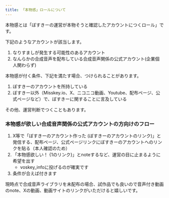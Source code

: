 ```yaml
---
title: 「本物感」ロールについて
---
```


本物感とは「ぼすきーの運営が本物そうと確認したアカウントにつくロール」です。

下記のようなアカウントが該当します。

1.  なりすましが発生する可能性のあるアカウント
2.  なんらかの合成音声を配布している合成音声関係の公式アカウント(企業個人関わらず)

本物感が付く条件、下記を満たす場合、つけられることがあります。

1. ぼすきーのアカウントを所持している
2. ぼすきー以外（Misskey.io、X、ニコニコ動画、Youtube、配布ページ、公式ページなど）で、ぼすきーに関することに言及している

その他、運営判断でつくこともあります。

### 本物感が欲しい合成音声関係の公式アカウントの方向けのフロー

1. X等で「ぼすきーのアカウント作った (ぼすきーのアカウントのリンク)」と発信する、配布ページ、公式ページリンクにぼすきーのアカウントへのリンクを貼る（本人確認のため）
2. 「本物感欲しい！ {1のリンク}」とnoteするなど、運営の目に止まるように希望を出す
    - voskey_infoに投げるのが確実です
3. 条件が合えば付きます

現時点で合成音声ライブラリを未配布の場合、試作品でも良いので音声付き動画のnote、Xの動画、動画サイトのリンクがいただけると嬉しいです。
